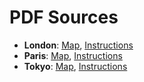 # PDF Sources

- **London**: [Map](https://blueorangegames.eu/wp-content/uploads/2022/05/NextStation-LondonMap.pdf),
  [Instructions](https://blueorangegames.eu/wp-content/uploads/2023/05/NextStationLondon-Rules-EN.pdf)
- **Paris**: [Map](https://blueorangegames.eu/wp-content/uploads/2024/08/NextStationParis-Map.pdf),
  [Instructions](https://blueorangegames.eu/wp-content/uploads/2024/03/NextStationParis-Rules-EN.pdf)
- **Tokyo**: [Map](https://blueorangegames.eu/wp-content/uploads/2023/08/NextStationTokyo-Map.pdf),
  [Instructions](https://blueorangegames.eu/wp-content/uploads/2023/05/NextStationTokyo-Rules-EN.pdf)  
